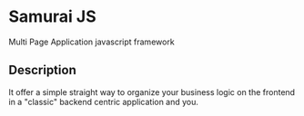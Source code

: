 # Samurai JS

Multi Page Application javascript framework

## Description

It offer a simple straight way to organize your business logic on the frontend in a "classic" backend centric application and you.

